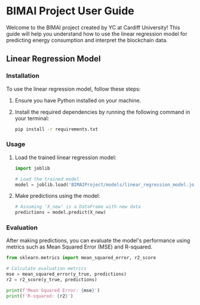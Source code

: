 # BIMAI Project User Guide

Welcome to the BIMAI project created by YC at Cardiff University! This guide will help you understand how to use the linear regression model for predicting energy consumption and interpret the blockchain data.

## Linear Regression Model

### Installation

To use the linear regression model, follow these steps:

1. Ensure you have Python installed on your machine.
2. Install the required dependencies by running the following command in your terminal:

    ```bash
    pip install -r requirements.txt
    ```

### Usage

1. Load the trained linear regression model:

    ```python
    import joblib

    # Load the trained model
    model = joblib.load('BIMAIProject/models/linear_regression_model.joblib')
    ```

2. Make predictions using the model:

    ```python
    # Assuming 'X_new' is a DataFrame with new data
    predictions = model.predict(X_new)
    ```

### Evaluation

After making predictions, you can evaluate the model's performance using metrics such as Mean Squared Error (MSE) and R-squared.

```python
from sklearn.metrics import mean_squared_error, r2_score

# Calculate evaluation metrics
mse = mean_squared_error(y_true, predictions)
r2 = r2_score(y_true, predictions)

print(f'Mean Squared Error: {mse}')
print(f'R-squared: {r2}')
